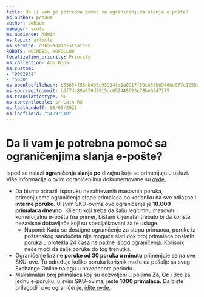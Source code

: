 ```yaml
---
title: Da li vam je potrebna pomoć sa ograničenjima slanja e-pošte?
ms.author: pebaum
author: pebaum
manager: scotv
ms.audience: Admin
ms.topic: article
ms.service: o365-administration
ROBOTS: NOINDEX, NOFOLLOW
localization_priority: Priority
ms.collection: Adm_O365
ms.custom:
- "9002938"
- "5630"
ms.openlocfilehash: b55654f56ab405c93934fd1a0917f50c053b09466e877e1255adbd28db83d93f
ms.sourcegitcommit: b5f7da89a650d2915dc652449623c78be6247175
ms.translationtype: MT
ms.contentlocale: sr-Latn-RS
ms.lasthandoff: 08/05/2021
ms.locfileid: "54097510"
---
```

# <a name="need-help-with-email-sending-limits"></a>Da li vam je potrebna pomoć sa ograničenjima slanja e-pošte?

Ispod se nalazi **ograničenja slanja po** dizajnu koja se primenjuju u usluzi. Više informacija o ovim ograničenjima dokumentovane su [ovde.](https://docs.microsoft.com/office365/servicedescriptions/exchange-online-service-description/exchange-online-limits#receiving-and-sending-limits)

- Da bismo odrazili isporuku nezahtevanih masovnih poruka, primenjujemo ograničenja stope primalaca po korisniku na sve odlazne i **interne poruke.** U svim SKU-ovima ovo ograničenje je **10.000 primalaca dnevno.**  Klijenti koji treba da šalju legitimnu masovnu komercijalnu e-poštu (na primer, bištani klijenata) trebalo bi da koriste nezavisne dobavljače koji su specijalizovani za te usluge.
    - Napomi: Kada se dostigne ograničenje za stopu primaoca, poruke iz poštanskog sandučeta nije moguće slati dok broj primalaca poslatih poruka u protekla 24 časa ne padne ispod ograničenja. Korisnik neće moći da šalje poruke do tog trenutka.
- Ograničenje brzine **poruke od 30 poruka u minutu** primenjuje se na sve SKU-ove. To određuje koliko poruka korisnik može da pošalje sa svog Exchange Online nalogu u navedenom periodu.
- Maksimalan broj primalaca koji su dozvoljeni u poljima **Za, Cc** i Bcc za jednu e-poruku, u svim SKU-ovima, jeste **1000 primalaca.** Da biste prilagodili ovo ograničenje, [idite ovde.](https://techcommunity.microsoft.com/t5/exchange-team-blog/customizable-recipient-limits-in-office-365/ba-p/1183228)
